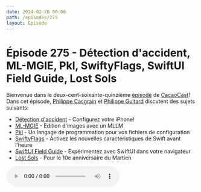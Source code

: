 ```yaml
---
date: 2024-02-20 00:00
path: /episodes/275
layout: Episode
---
```

# Épisode 275 - Détection d'accident, ML-MGIE, Pkl, SwiftyFlags, SwiftUI Field Guide, Lost Sols
<p>Bienvenue dans le deux-cent-soixante-quinzi&egrave;me&nbsp;<a href="https://cacaocast.com/media/cacaocast_275.mp3" title="CacaoCast Episode 275">épisode</a> de <a href="https://mastodon.world/@cacaocast" title="CacaoCast sur Mastodon.world">CacaoCast</a>! Dans cet épisode, <a href="https://mastodon.social/@philippec" title="Philippe Casgrain sur Mastodon.social">Philippe Casgrain</a> et <a href="https://mastodon.social/@philippeguitard" title="Philippe Guitard sur Mastodon.social">Philippe Guitard</a> discutent des sujets suivants:</p>
<ul>
<li><a href="https://support.apple.com/fr-ca/104959" title="Détection d'accident">Détection d'accident</a> - Configurez votre iPhone!</li>
<li><a href="https://github.com/apple/ml-mgie" title="ML-MGIE">ML-MGIE</a> - Edition d'images avec un MLLM</li>
<li><a href="https://pkl-lang.org/blog/introducing-pkl.html" title="Pkl">Pkl</a> - Un langage de programmation pour vos fichiers de configuration</li>
<li><a href="https://flags.swiftythemes.com" title="SwiftyFlags">SwiftyFlags</a> - Activez les nouvelles caractéristiques de Swift avant l’heure</li>
<li><a href="https://www.swiftuifieldguide.com" title="SwiftUI Field Guide">SwiftUI Field Guide</a> - Expérimentez avec SwiftUI dans votre navigateur</li>
<li><a href="https://galactanet.com/lostsols.pdf" title="Lost Sols">Lost Sols</a> - Pour le 10e anniversaire du Martien</li>
</ul>
<p><audio controls><source src="https://cacaocast.com/media/cacaocast_275.mp3" type="audio/mpeg"><source src="https://cacaocast.com/media/cacaocast_275.mp3" type="audio/mp4">Votre navigateur ne supporte pas l'élément audio / Your browser does not support the audio element.</audio></p>
